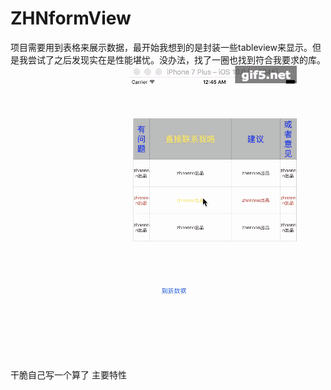 # ZHNformView
项目需要用到表格来展示数据，最开始我想到的是封装一些tableview来显示。但是我尝试了之后发现实在是性能堪忧。没办法，找了一圈也找到符合我要求的库。干脆自己写一个算了
主要特性
![image](https://raw.githubusercontent.com/zhnnnnn/ZHNformView/master/form.gif)

